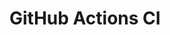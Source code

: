 # GitHub Actions CI









































































































































































































































































































































































































































































































































































































































































































































































































































































































































































































































































































































































































































































































































































































































































































































































































































































































































































































































































































































































































































































































































































































































































































